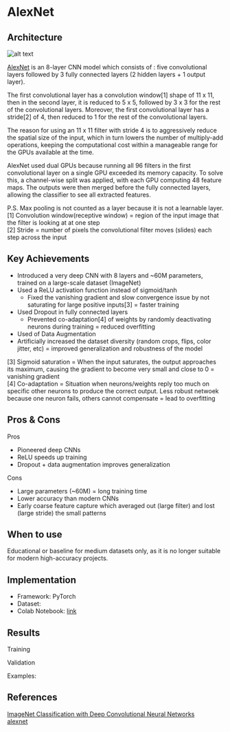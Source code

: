 # AlexNet

## Architecture

![alt text](https://github.com/khchu93/NoteImage/blob/main/AlexNet_Architecture.PNG?raw=true)

[AlexNet](https://proceedings.neurips.cc/paper_files/paper/2012/file/c399862d3b9d6b76c8436e924a68c45b-Paper.pdf) is an 8-layer CNN model which consists of : five convolutional layers followed by 3 fully connected layers (2 hidden layers + 1 output  layer). 

The first convolutional layer has a convolution window[1] shape of 11 x 11, then in the second layer, it is reduced to 5 x 5, followed by 3 x 3 for the rest of the convolutional layers. Moreover, the first convolutional layer has a stride[2] of 4, then reduced to 1 for the rest of the convolutional layers. 

The reason for using an 11 x 11 filter with stride 4 is to aggressively reduce the spatial size of the input, which in turn lowers the number of multiply-add operations, keeping the computational cost within a manageable range for the GPUs available at the time.

AlexNet used dual GPUs because running all 96 filters in the first convolutional layer on a single GPU exceeded its memory capacity. To solve this, a channel-wise split was applied, with each GPU computing 48 feature maps. The outputs were then merged before the fully connected layers, allowing the classifier to see all extracted features.

P.S. Max pooling is not counted as a layer because it is not a learnable layer. <br>
[1] Convolution window(receptive window) = region of the input image that the filter is looking at at one step <br>
[2] Stride = number of pixels the convolutional filter moves (slides) each step across the input

## Key Achievements
- Introduced a very deep CNN with 8 layers and ~60M parameters, trained on a large-scale dataset (ImageNet)
- Used a ReLU activation function instead of sigmoid/tanh
  - Fixed the vanishing gradient and slow convergence issue by not saturating for large positive inputs[3] = faster training
- Used Dropout in fully connected layers
  - Prevented co-adaptation[4] of weights by randomly deactivating neurons during training = reduced overfitting
-  Used of Data Augmentation
  - Artificially increased the dataset diversity (random crops, flips, color jitter, etc) = improved generalization and robustness of the model

[3] Sigmoid saturation = When the input saturates, the output approaches its maximum, causing the gradient to become very small and close to 0 = vanishing gradient <br>
[4] Co-adaptation = Situation when neurons/weights reply too much on specific other neurons to produce the correct output. Less robust netwoek because one neuron fails, others cannot compensate = lead to overfitting
## Pros & Cons

Pros
- Pioneered deep CNNs
- ReLU speeds up training
- Dropout + data augmentation improves generalization

Cons
- Large parameters (~60M) = long training time
- Lower accuracy than modern CNNs
- Early coarse feature capture which averaged out (large filter) and lost (large stride) the small patterns

## When to use

Educational or baseline for medium datasets only, as it is no longer suitable for modern high-accuracy projects.

## Implementation
- Framework: PyTorch
- Dataset:
- Colab Notebook: [link]()

## Results
Training

Validation

Examples:

## References
[ImageNet Classification with Deep Convolutional Neural Networks](https://proceedings.neurips.cc/paper_files/paper/2012/file/c399862d3b9d6b76c8436e924a68c45b-Paper.pdf) <br>
[alexnet](https://colab.research.google.com/github/d2l-ai/d2l-en-colab/blob/master/chapter_convolutional-modern/alexnet.ipynb#scrollTo=1a22e154) <br>
